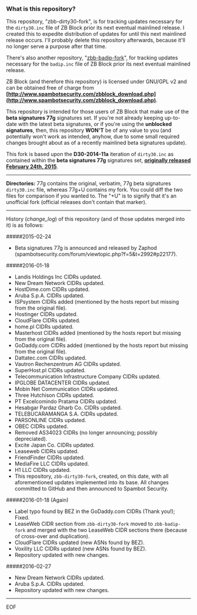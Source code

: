 ### What is this repository?

This repository, "zbb-dirty30-fork", is for tracking updates necessary for the `dirty30.inc` file of ZB Block prior its next eventual mainlined release. I created this to expedite distribution of updates for until this next mainlined release occurs. I'll probably delete this repository afterwards, because it'll no longer serve a purpose after that time.

There's also another repository, "[zbb-badip-fork](https://github.com/Maikuolan/zbb-badip-fork)", for tracking updates necessary for the `badip.inc` file of ZB Block prior its next eventual mainlined release.

ZB Block (and therefore this repository) is licensed under GNU/GPL v2 and can be obtained free of charge from **[http://www.spambotsecurity.com/zbblock_download.php](http://www.spambotsecurity.com/zbblock_download.php)**.

This repository is intended for those users of ZB Block that make use of the **beta signatures 77g** signatures set. If you're not already keeping up-to-date with the latest beta signatures, or if you're using the **unblocked signatures**, then, this repository **WON'T** be of any value to you (and potentially won't work as intended, anyhow, due to some small required changes brought about as of a recently mainlined beta signatures update).

This fork is based upon the **D30-2014-11a** iteration of `dirty30.inc` as contained within the **beta signatures 77g** signatures set, **[originally released February 24th, 2015](http://www.spambotsecurity.com/forum/viewtopic.php?f=5&t=2992)**.

---

**Directories:** 77g contains the original, verbatim, 77g beta signatures `dirty30.inc` file, whereas 77g+U contains my fork. You could diff the two files for comparison if you wanted to. The "+U" is to signify that it's an unofficial fork (official releases don't contain that marker).

---

History (*change_log*) of this repository (and of those updates merged into it) is as follows:

#####2015-02-24
- Beta signatures 77g is announced and released by Zaphod (spambotsecurity.com/forum/viewtopic.php?f=5&t=2992#p22177).

#####2016-01-18
- Landis Holdings Inc CIDRs updated.
- New Dream Network CIDRs updated.
- HostDime.com CIDRs updated.
- Aruba S.p.A. CIDRs updated.
- ISPsystem CIDRs added (mentioned by the hosts report but missing from the original file).
- Hostinger CIDRs updated.
- CloudFlare CIDRs updated.
- home.pl CIDRs updated.
- Masterhost CIDRs added (mentioned by the hosts report but missing from the original file).
- GoDaddy.com CIDRs added (mentioned by the hosts report but missing from the original file).
- Dattatec.com CIDRs updated.
- Vautron Rechenzentrum AG CIDRs updated.
- SuperHost.pl CIDRs updated.
- Telecommunication Infrastructure Company CIDRs updated.
- IPGLOBE DATACENTER CIDRs updated.
- Mobin Net Communication CIDRs updated.
- Three Hutchison CIDRs updated.
- PT Excelcomindo Pratama CIDRs updated.
- Hesabgar Pardaz Gharb Co. CIDRs updated.
- TELEBUCARAMANGA S.A. CIDRs updated.
- PARSONLINE CIDRs updated.
- OBEC CIDRs updated.
- Removed AS34023 CIDRs (no longer announcing; possibly depreciated).
- Excite Japan Co. CIDRs updated.
- Leaseweb CIDRs updated.
- FriendFinder CIDRs updated.
- MediaFire LLC CIDRs updated.
- H1 LLC CIDRs updated.
- This repository, `zbb-dirty30-fork`, created, on this date, with all aforementioned updates implemented into its base. All changes committed to GitHub and then announced to Spambot Security.

#####2016-01-18 (Again)
- Label typo found by BEZ in the GoDaddy.com CIDRs (Thank you!); Fixed.
- LeaseWeb CIDR section from `zbb-dirty30-fork` moved to `zbb-badip-fork` and merged with the two LeaseWeb CIDR sections there (because of cross-over and duplication).
- CloudFlare CIDRs updated (new ASNs found by BEZ).
- Voxility LLC CIDRs updated (new ASNs found by BEZ).
- Repository updated with new changes.

#####2016-02-27
- New Dream Network CIDRs updated.
- Aruba S.p.A. CIDRs updated.
- Repository updated with new changes.

---

EOF